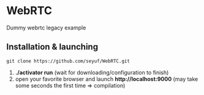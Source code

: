 # WebRTC
Dummy webrtc legacy example

## Installation & launching  
```
git clone https://github.com/seyuf/WebRTC.git
```
  1. **./activator run** (wait for downloading/configuration to finish)
  2. open your favorite browser and launch **http://localhost:9000** (may take some seconds the first time => compilation)
  
